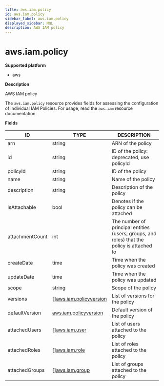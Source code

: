 ```yaml
---
title: aws.iam.policy
id: aws.iam.policy
sidebar_label: aws.iam.policy
displayed_sidebar: MQL
description: AWS IAM policy
---
```


# aws.iam.policy

**Supported platform**

- aws

**Description**

AWS IAM policy

The `aws.iam.policy` resource provides fields for assessing the configuration of individual IAM Policies. For usage, read the `aws.iam` resource documentation.

**Fields**

| ID              | TYPE                                                        | DESCRIPTION                                                                                |
| --------------- | ----------------------------------------------------------- | ------------------------------------------------------------------------------------------ |
| arn             | string                                                      | ARN of the policy                                                                          |
| id              | string                                                      | ID of the policy: deprecated, use policyId                                                 |
| policyId        | string                                                      | ID of the policy                                                                           |
| name            | string                                                      | Name of the policy                                                                         |
| description     | string                                                      | Description of the policy                                                                  |
| isAttachable    | bool                                                        | Denotes if the policy can be attached                                                      |
| attachmentCount | int                                                         | The number of principal entities (users, groups, and roles) that the policy is attached to |
| createDate      | time                                                        | Time when the policy was created                                                           |
| updateDate      | time                                                        | Time when the policy was updated                                                           |
| scope           | string                                                      | Scope of the policy                                                                        |
| versions        | &#91;&#93;[aws.iam.policyversion](aws.iam.policyversion.md) | List of versions for the policy                                                            |
| defaultVersion  | [aws.iam.policyversion](aws.iam.policyversion.md)           | Default version of the policy                                                              |
| attachedUsers   | &#91;&#93;[aws.iam.user](aws.iam.user.md)                   | List of users attached to the policy                                                       |
| attachedRoles   | &#91;&#93;[aws.iam.role](aws.iam.role.md)                   | List of roles attached to the policy                                                       |
| attachedGroups  | &#91;&#93;[aws.iam.group](aws.iam.group.md)                 | List of groups attached to the policy                                                      |
